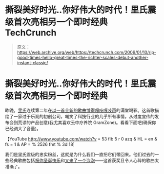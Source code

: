 # 撕裂美好时光..你好伟大的时代！里氏震级首次亮相另一个即时经典 TechCrunch

> 原文：<https://web.archive.org/web/https://techcrunch.com/2009/01/10/rip-good-times-hello-great-times-the-richter-scales-debut-another-instant-classic/>

# 撕裂美好时光..你好伟大的时代！里氏震级首次亮相另一个即时经典

昨晚，[里氏](https://web.archive.org/web/20221207213150/http://www.richterscales.com/)连续第二年在[以一首全新的歌曲博得嘎吱嘎吱声](https://web.archive.org/web/20221207213150/http://crunchies2008.beta.techcrunch.com/)的满堂喝彩。这首歌描绘了一家过于乐观的初创公司，嘲笑了科技行业的几乎所有事情，从过度宣传的发布会到荒谬的产品创意(我尤其喜欢云中疗养院 GramZone)。看看下面吧(确保你已经调大了音量)。

【YouTube http://www.youtube.com/watch?v = 53 flb 5 r 0 azq & HL = en & fs = 1 & AP = % 2526 fmt % 3d 18]

我们是里氏震级的忠实粉丝，这就是为什么我们一直把它们带回来。他们过去的一些经典歌曲包括[祝你圣诞快乐](https://web.archive.org/web/20221207213150/http://www.beta.techcrunch.com/2008/12/21/the-richter-scales-are-back-have-yourself-a-merry-little-christmas/)和[又来了一个泡泡](https://web.archive.org/web/20221207213150/http://www.youtube.com/watch?v=I6IQ_FOCE6I&eurl=http://www.richterscales.com/)——这首获奖且令人心碎的歌曲太准确了。